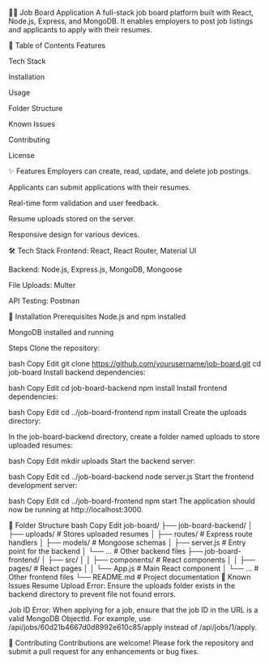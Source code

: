 🧑‍💼 Job Board Application
A full-stack job board platform built with React, Node.js, Express, and MongoDB. It enables employers to post job listings and applicants to apply with their resumes.

📌 Table of Contents
Features

Tech Stack

Installation

Usage

Folder Structure

Known Issues

Contributing

License

✨ Features
Employers can create, read, update, and delete job postings.

Applicants can submit applications with their resumes.

Real-time form validation and user feedback.

Resume uploads stored on the server.

Responsive design for various devices.

🛠 Tech Stack
Frontend: React, React Router, Material UI

Backend: Node.js, Express.js, MongoDB, Mongoose

File Uploads: Multer

API Testing: Postman

🚀 Installation
Prerequisites
Node.js and npm installed

MongoDB installed and running

Steps
Clone the repository:

bash
Copy
Edit
git clone https://github.com/yourusername/job-board.git
cd job-board
Install backend dependencies:

bash
Copy
Edit
cd job-board-backend
npm install
Install frontend dependencies:

bash
Copy
Edit
cd ../job-board-frontend
npm install
Create the uploads directory:

In the job-board-backend directory, create a folder named uploads to store uploaded resumes:

bash
Copy
Edit
mkdir uploads
Start the backend server:

bash
Copy
Edit
cd ../job-board-backend
node server.js
Start the frontend development server:

bash
Copy
Edit
cd ../job-board-frontend
npm start
The application should now be running at http://localhost:3000.

📁 Folder Structure
bash
Copy
Edit
job-board/
├── job-board-backend/
│   ├── uploads/             # Stores uploaded resumes
│   ├── routes/              # Express route handlers
│   ├── models/              # Mongoose schemas
│   ├── server.js            # Entry point for the backend
│   └── ...                  # Other backend files
├── job-board-frontend/
│   ├── src/
│   │   ├── components/      # React components
│   │   ├── pages/           # React pages
│   │   └── App.js           # Main React component
│   └── ...                  # Other frontend files
└── README.md                # Project documentation
🐞 Known Issues
Resume Upload Error: Ensure the uploads folder exists in the backend directory to prevent file not found errors.

Job ID Error: When applying for a job, ensure that the job ID in the URL is a valid MongoDB ObjectId. For example, use /api/jobs/60d21b4667d0d8992e610c85/apply instead of /api/jobs/1/apply.

🤝 Contributing
Contributions are welcome! Please fork the repository and submit a pull request for any enhancements or bug fixes.

